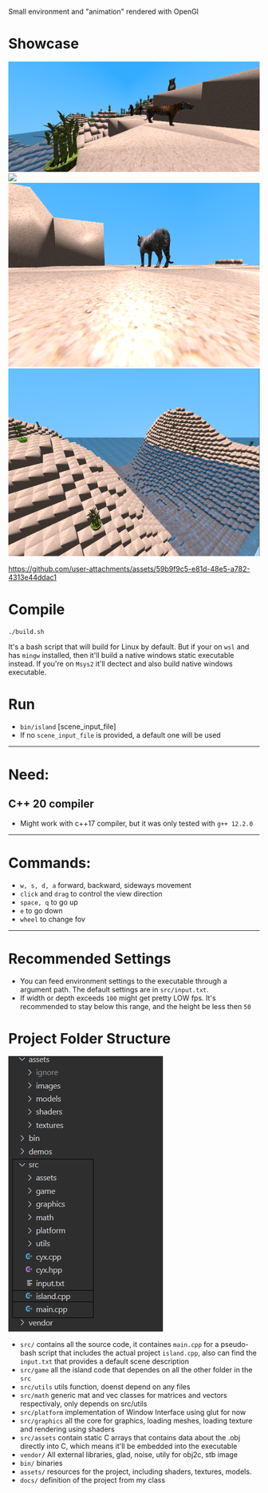 Small environment and "animation" rendered with OpenGl

# Showcase
![](assets/images/sc4.png)
![](assets/images/sc3.png)
![](assets/images/sc2.png)
![](assets/images/sc1.png)


https://github.com/user-attachments/assets/59b9f9c5-e81d-48e5-a782-4313e44ddac1


# Compile

    ./build.sh

It's a bash script that will build for Linux by default.
But if your on `wsl` and has `mingw` installed, then it'll build a native windows static executable instead.
If you're on `Msys2` it'll dectect and also build native windows executable.


# Run
- ``bin/island`` [scene_input_file]
- If no ``scene_input_file`` is provided, a default one will be used

---

# Need:
## C++ 20 compiler
- Might work with c++17 compiler, but it was only tested with ``g++ 12.2.0``

---

# Commands:
- ``w, s, d, a``  forward, backward, sideways movement
- ``click`` and ``drag`` to control the view direction
- ``space, q`` to go up
-  ``e``       to go down
- ``wheel`` to change fov

---

# Recommended Settings
- You can feed environment settings to the executable through a argument path. The default settings are in ``src/input.txt``.
- If width or depth exceeds ``100`` might get pretty LOW fps. It's recommended to stay below this
range, and the height be less then ``50``

# Project Folder Structure

![](assets/images/folder_structure.png)

- ``src/`` contains all the source code, it containes ``main.cpp`` for a pseudo-bash script that includes the actual project ``island.cpp``, also can find the ``input.txt`` that provides a default scene description
- ``src/game`` all the island code that dependes on all the other folder in the ``src``
- ``src/utils`` utils function, doenst depend on any files 
- ``src/math`` generic mat and vec classes for matrices and vectors respectivaly, only depends on src/utils
- ``src/platform`` implementation of Window Interface using glut for now
- ``src/graphics`` all the core for graphics, loading meshes, loading texture and rendering using shaders
- ``src/assets`` contain static C arrays that contains data about the .obj directly into C, which means it'll be embedded into the executable
- ``vendor/`` All external libraries, glad, noise, utily for obj2c, stb image
- ``bin/`` binaries
- ``assets/`` resources for the project, including shaders, textures, models.
- ``docs/`` definition of the project from my class



